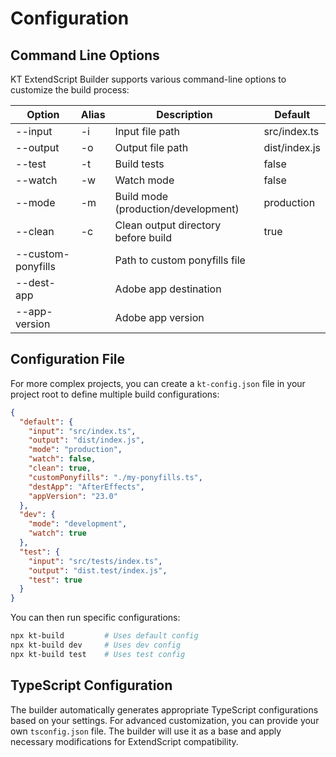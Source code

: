 # Configuration

## Command Line Options

KT ExtendScript Builder supports various command-line options to customize the build process:

| Option             | Alias | Description                         | Default       |
| ------------------ | ----- | ----------------------------------- | ------------- |
| --input            | -i    | Input file path                     | src/index.ts  |
| --output           | -o    | Output file path                    | dist/index.js |
| --test             | -t    | Build tests                         | false         |
| --watch            | -w    | Watch mode                          | false         |
| --mode             | -m    | Build mode (production/development) | production    |
| --clean            | -c    | Clean output directory before build | true          |
| --custom-ponyfills |       | Path to custom ponyfills file       |               |
| --dest-app         |       | Adobe app destination               |               |
| --app-version      |       | Adobe app version                   |               |

## Configuration File

For more complex projects, you can create a `kt-config.json` file in your project root to define multiple build configurations:

```json
{
  "default": {
    "input": "src/index.ts",
    "output": "dist/index.js",
    "mode": "production",
    "watch": false,
    "clean": true,
    "customPonyfills": "./my-ponyfills.ts",
    "destApp": "AfterEffects",
    "appVersion": "23.0"
  },
  "dev": {
    "mode": "development",
    "watch": true
  },
  "test": {
    "input": "src/tests/index.ts",
    "output": "dist.test/index.js",
    "test": true
  }
}
```

You can then run specific configurations:

```bash
npx kt-build         # Uses default config
npx kt-build dev     # Uses dev config
npx kt-build test    # Uses test config
```

## TypeScript Configuration

The builder automatically generates appropriate TypeScript configurations based on your settings. For advanced customization, you can provide your own `tsconfig.json` file. The builder will use it as a base and apply necessary modifications for ExtendScript compatibility.

